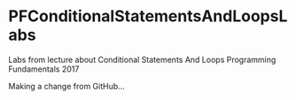 # PFConditionalStatementsAndLoopsLabs
Labs from lecture about Conditional Statements And Loops Programming Fundamentals 2017


Making a change from GitHub...
